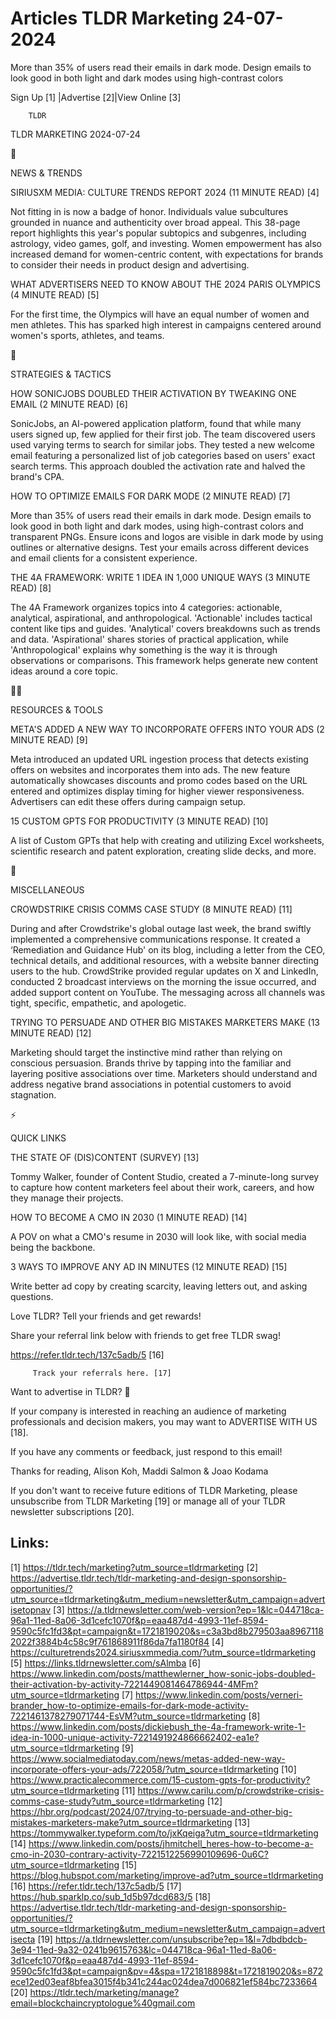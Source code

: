 # Articles TLDR Marketing 24-07-2024

More than 35% of users read their emails in dark mode. Design emails
to look good in both light and dark modes using high-contrast colors 


 Sign Up [1] |Advertise [2]|View Online [3] 

		TLDR 

TLDR MARKETING 2024-07-24

📱 

NEWS & TRENDS

 SIRIUSXM MEDIA: CULTURE TRENDS REPORT 2024 (11 MINUTE READ) [4] 

 Not fitting in is now a badge of honor. Individuals value subcultures
grounded in nuance and authenticity over broad appeal. This 38-page
report highlights this year's popular subtopics and subgenres,
including astrology, video games, golf, and investing. Women
empowerment has also increased demand for women-centric content, with
expectations for brands to consider their needs in product design and
advertising. 

 WHAT ADVERTISERS NEED TO KNOW ABOUT THE 2024 PARIS OLYMPICS (4 MINUTE
READ) [5] 

 For the first time, the Olympics will have an equal number of women
and men athletes. This has sparked high interest in campaigns centered
around women's sports, athletes, and teams. 

🚀 

STRATEGIES & TACTICS

 HOW SONICJOBS DOUBLED THEIR ACTIVATION BY TWEAKING ONE EMAIL (2
MINUTE READ) [6] 

 SonicJobs, an AI-powered application platform, found that while many
users signed up, few applied for their first job. The team discovered
users used varying terms to search for similar jobs. They tested a new
welcome email featuring a personalized list of job categories based on
users' exact search terms. This approach doubled the activation rate
and halved the brand's CPA. 

 HOW TO OPTIMIZE EMAILS FOR DARK MODE (2 MINUTE READ) [7] 

 More than 35% of users read their emails in dark mode. Design emails
to look good in both light and dark modes, using high-contrast colors
and transparent PNGs. Ensure icons and logos are visible in dark mode
by using outlines or alternative designs. Test your emails across
different devices and email clients for a consistent experience. 

 THE 4A FRAMEWORK: WRITE 1 IDEA IN 1,000 UNIQUE WAYS (3 MINUTE READ)
[8] 

 The 4A Framework organizes topics into 4 categories: actionable,
analytical, aspirational, and anthropological. 'Actionable' includes
tactical content like tips and guides. 'Analytical' covers breakdowns
such as trends and data. 'Aspirational' shares stories of practical
application, while 'Anthropological' explains why something is the way
it is through observations or comparisons. This framework helps
generate new content ideas around a core topic. 

🧑‍💻 

RESOURCES & TOOLS

 META'S ADDED A NEW WAY TO INCORPORATE OFFERS INTO YOUR ADS (2 MINUTE
READ) [9] 

 Meta introduced an updated URL ingestion process that detects
existing offers on websites and incorporates them into ads. The new
feature automatically showcases discounts and promo codes based on the
URL entered and optimizes display timing for higher viewer
responsiveness. Advertisers can edit these offers during campaign
setup. 

 15 CUSTOM GPTS FOR PRODUCTIVITY (3 MINUTE READ) [10] 

 A list of Custom GPTs that help with creating and utilizing Excel
worksheets, scientific research and patent exploration, creating slide
decks, and more. 

🎁 

MISCELLANEOUS

 CROWDSTRIKE CRISIS COMMS CASE STUDY (8 MINUTE READ) [11] 

 During and after Crowdstrike's global outage last week, the brand
swiftly implemented a comprehensive communications response. It
created a ‘Remediation and Guidance Hub' on its blog, including a
letter from the CEO, technical details, and additional resources, with
a website banner directing users to the hub. CrowdStrike provided
regular updates on X and LinkedIn, conducted 2 broadcast interviews on
the morning the issue occurred, and added support content on YouTube.
The messaging across all channels was tight, specific, empathetic, and
apologetic. 

 TRYING TO PERSUADE AND OTHER BIG MISTAKES MARKETERS MAKE (13 MINUTE
READ) [12] 

 Marketing should target the instinctive mind rather than relying on
conscious persuasion. Brands thrive by tapping into the familiar and
layering positive associations over time. Marketers should understand
and address negative brand associations in potential customers to
avoid stagnation. 

⚡ 

QUICK LINKS

 THE STATE OF (DIS)CONTENT (SURVEY) [13] 

 Tommy Walker, founder of Content Studio, created a 7-minute-long
survey to capture how content marketers feel about their work,
careers, and how they manage their projects. 

 HOW TO BECOME A CMO IN 2030 (1 MINUTE READ) [14] 

 A POV on what a CMO's resume in 2030 will look like, with social
media being the backbone. 

 3 WAYS TO IMPROVE ANY AD IN MINUTES (12 MINUTE READ) [15] 

 Write better ad copy by creating scarcity, leaving letters out, and
asking questions. 

Love TLDR? Tell your friends and get rewards!

 Share your referral link below with friends to get free TLDR swag! 

 https://refer.tldr.tech/137c5adb/5 [16] 

		 Track your referrals here. [17] 

Want to advertise in TLDR? 📰

 If your company is interested in reaching an audience of marketing
professionals and decision makers, you may want to ADVERTISE WITH US
[18]. 

 If you have any comments or feedback, just respond to this email! 

Thanks for reading, 
Alison Koh, Maddi Salmon & Joao Kodama 

If you don't want to receive future editions of TLDR Marketing, please
unsubscribe from TLDR Marketing [19] or manage all of your TLDR
newsletter subscriptions [20]. 

 

Links:
------
[1] https://tldr.tech/marketing?utm_source=tldrmarketing
[2] https://advertise.tldr.tech/tldr-marketing-and-design-sponsorship-opportunities/?utm_source=tldrmarketing&utm_medium=newsletter&utm_campaign=advertisetopnav
[3] https://a.tldrnewsletter.com/web-version?ep=1&lc=044718ca-96a1-11ed-8a06-3d1cefc1070f&p=eaa487d4-4993-11ef-8594-9590c5fc1fd3&pt=campaign&t=1721819020&s=c3a3bd8b279503aa89671182022f3884b4c58c9f761868911f86da7fa1180f84
[4] https://culturetrends2024.siriusxmmedia.com/?utm_source=tldrmarketing
[5] https://links.tldrnewsletter.com/sAlmba
[6] https://www.linkedin.com/posts/matthewlerner_how-sonic-jobs-doubled-their-activation-by-activity-7221449081464786944-4MFm?utm_source=tldrmarketing
[7] https://www.linkedin.com/posts/verneri-brander_how-to-optimize-emails-for-dark-mode-activity-7221461378279071744-EsVM?utm_source=tldrmarketing
[8] https://www.linkedin.com/posts/dickiebush_the-4a-framework-write-1-idea-in-1000-unique-activity-7221491924866662402-ea1e?utm_source=tldrmarketing
[9] https://www.socialmediatoday.com/news/metas-added-new-way-incorporate-offers-your-ads/722058/?utm_source=tldrmarketing
[10] https://www.practicalecommerce.com/15-custom-gpts-for-productivity?utm_source=tldrmarketing
[11] https://www.carilu.com/p/crowdstrike-crisis-comms-case-study?utm_source=tldrmarketing
[12] https://hbr.org/podcast/2024/07/trying-to-persuade-and-other-big-mistakes-marketers-make?utm_source=tldrmarketing
[13] https://tommywalker.typeform.com/to/jxKqeiga?utm_source=tldrmarketing
[14] https://www.linkedin.com/posts/jhmitchell_heres-how-to-become-a-cmo-in-2030-contrary-activity-7221512256990109696-0u6C?utm_source=tldrmarketing
[15] https://blog.hubspot.com/marketing/improve-ad?utm_source=tldrmarketing
[16] https://refer.tldr.tech/137c5adb/5
[17] https://hub.sparklp.co/sub_1d5b97dcd683/5
[18] https://advertise.tldr.tech/tldr-marketing-and-design-sponsorship-opportunities/?utm_source=tldrmarketing&utm_medium=newsletter&utm_campaign=advertisecta
[19] https://a.tldrnewsletter.com/unsubscribe?ep=1&l=7dbdbdcb-3e94-11ed-9a32-0241b9615763&lc=044718ca-96a1-11ed-8a06-3d1cefc1070f&p=eaa487d4-4993-11ef-8594-9590c5fc1fd3&pt=campaign&pv=4&spa=1721818898&t=1721819020&s=872ece12ed03eaf8bfea3015f4b341c244ac024dea7d006821ef584bc7233664
[20] https://tldr.tech/marketing/manage?email=blockchaincryptologue%40gmail.com